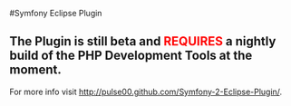 #Symfony Eclipse Plugin

## The Plugin is still beta and <span style="color:red;">REQUIRES</span> a nightly build of the PHP Development Tools at the moment.

For more info visit http://pulse00.github.com/Symfony-2-Eclipse-Plugin/.